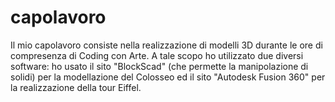 # capolavoro
Il mio capolavoro consiste nella realizzazione di modelli 3D durante le ore di compresenza di Coding con Arte. A tale scopo ho utilizzato due diversi software: ho usato il sito "BlockScad" (che permette la manipolazione di solidi) per la modellazione del Colosseo ed il sito "Autodesk Fusion 360" per la realizzazione della tour Eiffel.
